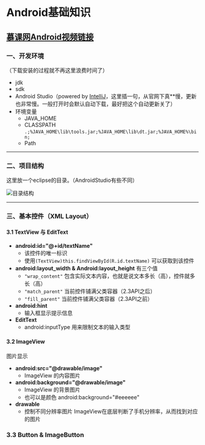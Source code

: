 Android基础知识
====
[慕课网Android视频链接](http://www.imooc.com/video/1446 "这个视频一开始的时候有点扯淡。。")
---

### 一、开发环境
（下载安装的过程就不再这里浪费时间了）
+ jdk
+ sdk 
+ Android Studio（powered by [IntelliJ](http://www.jetbrains.com/idea/)，这里插一句，从官网下真**慢，更新也非常慢。一般打开时会默认自动下载，最好把这个自动更新关了）
+ 环境变量
    - JAVA_HOME
    - CLASSPATH `.;%JAVA_HOME\lib\tools.jar;%JAVA_HOME\lib\dt.jar;%JAVA_HOME%\bin;`
    - Path

---
### 二、项目结构
这里放一个eclipse的目录。（AndroidStudio有些不同）

   ![目录结构](http://img.mukewang.com/55c2064d00017efa12800720-500-284.jpg)

---
### 三、基本控件（XML Layout）
#### 3.1 TextView 与 EditText
+ **android:id="@+id/textName"**
    - 该控件的唯一标识
    - 使用`(TextView)this.findViewById(R.id.textName)` 可以获取到该控件
+ **android:layout_width & Android:layout_height**
有三个值 
    - `"wrap_content"` 包含实际文本内容，也就是说文本多长（高），控件就多长（高）
    - `"match_parent"` 当前控件铺满父类容器（2.3API之后）
    - `"fill_parent"` 当前控件铺满父类容器（2.3API之前）
+ **android:hint**
    - 输入框显示提示信息
+ **EditText**
    - android:inputType 用来限制文本的输入类型

#### 3.2 ImageView
图片显示
+ **android:src="@drawable/image"**
    - ImageView 的内容图片
+ **android:background="@drawable/image"**
    - ImageView 的背景图片
    - 也可以是颜色 android:background="#eeeeee"
+ **drawable**
    - 控制不同分辨率图片 ImageView在底层判断了手机分辨率，从而找到对应的图片

### 3.3 Button & ImageButton